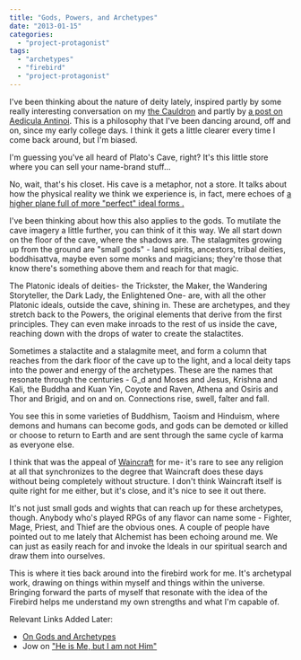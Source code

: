 ```yaml
---
title: "Gods, Powers, and Archetypes"
date: "2013-01-15"
categories: 
  - "project-protagonist"
tags: 
  - "archetypes"
  - "firebird"
  - "project-protagonist"
---
```


I've been thinking about the nature of deity lately, inspired partly by some really interesting conversation on my [the Cauldron](http://www.ecauldron.com/forum/forum.php) and partly by [a post on Aedicula Antinoi](http://aediculaantinoi.wordpress.com/2012/12/21/archetypes-and-deities-and-what-goes-on-between-them/). This is a philosophy that I've been dancing around, off and on, since my early college days. I think it gets a little clearer every time I come back around, but I'm biased.

I'm guessing you've all heard of Plato's Cave, right? It's this little store where you can sell your name-brand stuff...

No, wait, that's his closet. His cave is a metaphor, not a store. It talks about how the physical reality we think we experience is, in fact, mere echoes of [a higher plane full of more "perfect" ideal forms .](http://en.wikipedia.org/wiki/Allegory_of_the_Cave)

I've been thinking about how this also applies to the gods. To mutilate the cave imagery a little further, you can think of it this way. We all start down on the floor of the cave, where the shadows are. The stalagmites growing up from the ground are "small gods" - land spirits, ancestors, tribal deities, boddhisattva, maybe even some monks and magicians; they're those that know there's something above them and reach for that magic.

The Platonic ideals of deities- the Trickster, the Maker, the Wandering Storyteller, the Dark Lady, the Enlightened One- are, with all the other Platonic ideals, outside the cave, shining in. These are archetypes, and they stretch back to the Powers, the original elements that derive from the first principles. They can even make inroads to the rest of us inside the cave, reaching down with the drops of water to create the stalactites.

Sometimes a stalactite and a stalagmite meet, and form a column that reaches from the dark floor of the cave up to the light, and a local deity taps into the power and energy of the archetypes. These are the names that resonate through the centuries - G\_d and Moses and Jesus, Krishna and Kali, the Buddha and Kuan Yin, Coyote and Raven, Athena and Osiris and Thor and Brigid, and on and on. Connections rise, swell, falter and fall.

You see this in some varieties of Buddhism, Taoism and Hinduism, where demons and humans can become gods, and gods can be demoted or killed or choose to return to Earth and are sent through the same cycle of karma as everyone else.

I think that was the appeal of [Waincraft](http://www.waincraft.org) for me- it's rare to see any religion at all that synchronizes to the degree that Waincraft does these days without being completely without structure. I don't think Waincraft itself is quite right for me either, but it's close, and it's nice to see it out there.

It's not just small gods and wights that can reach up for these archetypes, though. Anybody who's played RPGs of any flavor can name some - Fighter, Mage, Priest, and Thief are the obvious ones. A couple of people have pointed out to me lately that Alchemist has been echoing around me. We can just as easily reach for and invoke the Ideals in our spiritual search and draw them into ourselves.

This is where it ties back around into the firebird work for me. It's archetypal work, drawing on things within myself and things within the universe. Bringing forward the parts of myself that resonate with the idea of the Firebird helps me understand my own strengths and what I'm capable of.

Relevant Links Added Later:

- [On Gods and Archetypes](http://jackadreams.info/2013/01/25/a-metaphor-for-gods-and-powers/ "A Metaphor for Gods and Powers")
- Jow on ["He is Me, but I am not Him"](http://jow-amagesblog.blogspot.com/2013/02/he-is-me-but-i-am-not-him.html)
